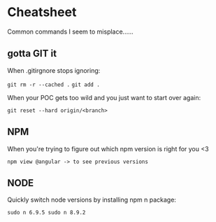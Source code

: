 # Cheatsheet

Common commands I seem to misplace......



## gotta GIT it

When .gitirgnore stops ignoring: 

`git rm -r --cached .`
`git add .`

When your POC gets too wild and you just want to start over again:

`git reset --hard origin/<branch>`
  

## NPM

When you're trying to figure out which npm version is right for you <3 

`npm view @angular -> to see previous versions` 

## NODE

Quickly switch node versions by installing npm n package:

`sudo n 6.9.5
sudo n 8.9.2`
